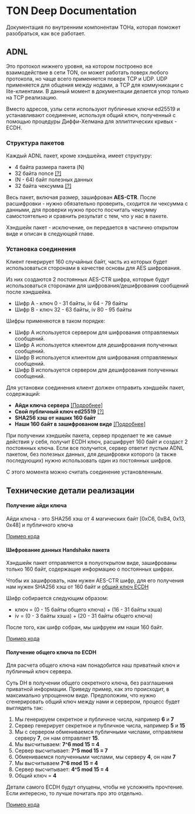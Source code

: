 # TON Deep Documentation
Документация по внутренним компонентам ТОНа, которая поможет разобраться, как все работает.

## ADNL
Это протокол нижнего уровня, на котором построено все взаимодействие в сети TON, он может работать поверх любого протокола, но чаще всего применяется поверх TCP и UDP. UDP применяется для общения между нодами, а TCP для коммуникации с lite-клиентами. В данный момент в документации делается упор только на TCP реализацию.

Вместо адресов, узлы сети используют публичные ключи ed25519 и устанавливают соединение, используя общий ключ, полученный с помощью процедуры Диффи-Хелмана для эллиптических кривых - ECDH.

### Структура пакетов
Каждый ADNL пакет, кроме хэндшейка, имеет структуру:
* 4 байта размера пакета (N)
* 32 байта nonce [[?]](## "Случайные байты, нужны для защиты от атак на чексумму")
* (N - 64) байт полезных данных
* 32 байта чексумма [[?]](## "SHA256 от nonce и полезных данных")

Весь пакет, включая размер, зашифрован **AES-CTR**.
После расшифровки - нужно обязательно проверить, сходится ли чексумма с данными, для проверки нужно просто посчитать чексумму самостоятельно и сравнить результат с тем, что у нас в пакете.

Хэндшейк пакет - исключение, он передается в частично открытом виде и описан в следующей главе.


### Установка соединения
Клиент генерирует 160 случайных байт, часть из которых будет использоваться сторонами в качестве основы для AES шифрования. 

Из них создаются 2 постоянных AES-CTR шифра, которые будут использоваться сторонами для шифрования/дешифрования сообщений после хэндшейка.
* Шифр A - ключ 0 - 31 байты, iv 64 - 79 байты
* Шифр B - ключ 32 - 63 байты, iv 80 - 95 байты

Шифры применяются в таком порядке:
* Шифр A используется сервером для шифрования отправляемых сообщений.
* Шифр A используется клиентом для дешифрования полученных сообщений.
* Шифр B используется клиентом для шифрования отправляемых сообщений.
* Шифр B используется сервером для дешифрования полученных сообщений.

Для установки соединения клиент должен отправить хэндшейк пакет, содержащий:
* **Айди ключа сервера** [[Подробнее]](#%D0%BF%D0%BE%D0%BB%D1%83%D1%87%D0%B5%D0%BD%D0%B8%D0%B5-%D0%B0%D0%B9%D0%B4%D0%B8-%D0%BA%D0%BB%D1%8E%D1%87%D0%B0)
* **Свой публичный ключ ed25519** [[?]](## "Можно генерировать новую пару на каждое соединение")
* **SHA256 хэш от наших 160 байт**
* **Наши 160 байт в зашифрованом виде** [[Подробнее]](#%D1%88%D0%B8%D1%84%D1%80%D0%BE%D0%B2%D0%B0%D0%BD%D0%B8%D0%B5-%D0%B4%D0%B0%D0%BD%D0%BD%D1%8B%D1%85-handshake-%D0%BF%D0%B0%D0%BA%D0%B5%D1%82%D0%B0)


При получении хэндшейк пакета, сервер проделает те же самые действия у себя, получит ECDH ключ, расшифрует 160 байт и создаст 2 постоянных ключа. Если все получится, сервер ответит пустым ADNL пакетом, без полезных данных, для дешифровки которого (а также последующих) нужно использовать один из постоянных шифров. 

С этого момента можно считать соединение установленным.

## Технические детали реализации

#### Получение айди ключа
Айди ключа - это SHA256 хэш от 4 магических байт [0xC6, 0xB4, 0x13, 0x48] и публичного ключа

[Пример кода](https://github.com/xssnick/tonutils-go/blob/2b5e5a0e6ceaf3f28309b0833cb45de81c580acc/liteclient/crypto.go#L16)

#### Шифрование данных Handshake пакета
Хэндшейк пакет отправляется в полуоткрытом виде, зашифрованы только 160 байт, содержащие информацию о постоянных шифрах.

Чтобы их зашифровать, нам нужен AES-CTR шифр, для его получения нам нужен SHA256 хэш от 160 байт и [общий ключ ECDH](#%D0%BF%D0%BE%D0%BB%D1%83%D1%87%D0%B5%D0%BD%D0%B8%D0%B5-%D0%BE%D0%B1%D1%89%D0%B5%D0%B3%D0%BE-%D0%BA%D0%BB%D1%8E%D1%87%D0%B0-%D0%BF%D0%BE-ecdh)

Шифр собирается следующим образом:
* ключ = (0 - 15 байты общего ключа) + (16 - 31 байты хэша)
* iv   = (0 - 3 байты хэша) + (20 - 31 байты общего ключа)

После того, как шифр собран, мы шифруем им наши 160 байт.

[Пример кода](https://github.com/xssnick/tonutils-go/blob/2b5e5a0e6ceaf3f28309b0833cb45de81c580acc/liteclient/connection.go#L361)

#### Получение общего ключа по ECDH
Для расчета общего ключа нам понадобится наш приватный ключ и публичный ключ сервера. 

Суть DH в получении общего секретного ключа, без разглашения приватной информации. Приведу пример, как это происходит, в максимально упрощенном виде.
Предположим, что нужно сгенерировать общий ключ между нами и сервером, процесс будет выглядеть так:
1. Мы генерируем секретное и публичное числа, например **6** и **7**
2. Сервер генерирует секретное и публичное числа, например **5** и **15**
3. Мы с сервером обмениваемся публичными числами, отправляем серверу **7**, он нам отправляет **15**.
4. Мы высчитываем: **7^6 mod 15 = 4**
5. Сервер высчитывает: **7^5 mod 15 = 7**
6. Обмениваемся полученными числами, мы серверу **4**, он нам **7**
7. Мы высчитываем **7^6 mod 15 = 4**
8. Сервер высчитывает: **4^5 mod 15 = 4**
9. Общий ключ = **4**

Детали самого ECDH будут опущены, чтобы не усложнять прочтение. Если интересно, то лучше почитать про это отдельно.

[Пример кода](https://github.com/xssnick/tonutils-go/blob/2b5e5a0e6ceaf3f28309b0833cb45de81c580acc/liteclient/crypto.go#L32)
